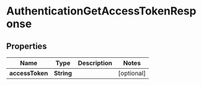 

# AuthenticationGetAccessTokenResponse


## Properties

| Name | Type | Description | Notes |
|------------ | ------------- | ------------- | -------------|
|**accessToken** | **String** |  |  [optional] |



